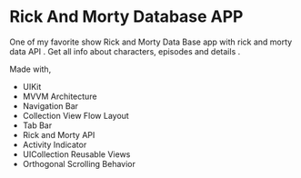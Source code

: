 # Rick And Morty Database APP
One of my favorite show Rick and Morty Data Base  app  with rick and morty data API .
Get all info about characters, episodes and details .

Made with,

* UIKit
* MVVM Architecture
* Navigation Bar 
* Collection View Flow Layout
* Tab Bar
* Rick and Morty API
* Activity Indicator 
* UICollection Reusable Views
* Orthogonal Scrolling Behavior

